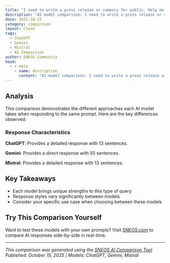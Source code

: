 ```yaml
---
title: "I need to write a press release or summary for public. Help me: 1) Start with newsworthy angle or hook"
description: "AI model comparison: I need to write a press release or summary for public. Help me: 1) Start with newsworthy angle or ho..."
date: 2025-10-15
category: comparison
layout: Clean
tags:
  - ChatGPT
  - Gemini
  - Mistral
  - AI Comparison
author: SNEOS Community
head:
  - - meta
    - name: description
      content: "AI model comparison: I need to write a press release or summary for public. Help me: 1) Start with newsworthy angle or hook..."
---
```


<ChatComparison
  title="I need to write a press release or summary for public. Help me: 1) Start with newsworthy angle or hook"
  prompt="I need to write a press release or summary for public. Help me: 1) Start with newsworthy angle or hook"
  :responses='{"ChatGPT": "Absolutely! To craft an engaging press release or summary, we need to identify a strong newsworthy angle. Here are a few examples of potential hooks you might consider, depending on the context of your announcement:\n\n1. **Community Impact**: \u0022Local startup XYZ is revolutionizing recycling efforts in our community with the launch of an innovative app that connects users to nearby recycling centers, reducing waste and promoting sustainability.\u0022\n\n2. **Innovative Technology**: \u0022XYZ Company unveils the world\u2019s first AI-powered health assistant, designed to provide personalized medicine recommendations and improve patient outcomes.\u0022\n\n3. **Milestone Achievement**: \u0022After years of dedicated research, XYZ University announces a breakthrough discovery in renewable energy, paving the way for a cleaner, sustainable future.\u0022\n\n4. **Partnership Announcement**: \u0022In a groundbreaking collaboration, XYZ Organization partners with leading tech firm ABC to launch a new initiative aimed at bridging the digital divide for underprivileged communities.\u0022\n\n5. **Event Announcement**: \u0022Join us this Saturday for an inspiring day of innovation at XYZ Innovation Forum, where industry leaders and visionaries will share insights on the future of technology.\u0022\n\nChoose one of these hooks that best fits your topic, or let me know more about your announcement, and I can help you refine it further!", "Gemini": "Okay, to give you the *best* newsworthy angle, I really need to know **what your press release is about!**\n\nHowever, I can give you a framework and examples based on common types of news. The key is to grab attention immediately by answering: **\u0022So what?\u0022** or **\u0022Why should I care?\u0022**\n\nHere are different types of newsworthy angles/hooks, with placeholders. Choose the one that best fits your topic, and then fill in the blanks!\n\n---\n\n**Before You Start: Ask Yourself These Questions**\n\n1.  **What\u0027s the *most important* takeaway?** (The single thing you want people to remember.)\n2.  **Who benefits, and how?** (Customers, community, environment, specific industry?)\n3.  **What\u0027s new, unique, or first-of-its-kind?**\n4.  **What problem does it solve?**\n5.  **Is there a strong statistic or trend it relates to?**\n6.  **Is it timely or relevant to current events?**\n\n---\n\n**Newsworthy Angle/Hook Examples (Choose \u0026 Adapt!):**\n\n**Option 1: The \u0022Problem Solved\u0022 Hook**\n*   **Angle:** Clearly state a common problem and immediately introduce your solution as the answer.\n*   **Examples:**\n    *   \u0022Tired of [common industry frustration]? [Your Organization] unveils [New Product/Service] \u2013 the groundbreaking solution designed to finally put an end to [frustration].\u0022\n    *   \u0022Addressing a critical challenge faced by [target audience], [Your Organization] today launched [Initiative/Research Findings] aimed at [specific positive outcome].\u0022\n    *   \u0022For years, [community/industry] has struggled with [issue]. Now, [Your Organization] is leading the charge with [Solution] set to [positive impact].\u0022\n\n**Option 2: The \u0022Impact/Benefit\u0022 Hook**\n*   **Angle:** Focus on the tangible positive effect your news will have on people, the environment, or a situation.\n*   **Examples:**\n    *   \u0022Revolutionizing how [target audience] [does something], [Your Organization]\u0027s new [Product/Service] promises to [major benefit].\u0022\n    *   \u0022Thousands of [people/animals/ecosystems] are set to benefit as [Your Organization] announces [Major Project/Funding] to [achieve specific positive change].\u0022\n    *   \u0022Imagine a world where [positive outcome]. [Your Organization] is making that a reality today with the launch of [Product/Service/Initiative].\u0022\n\n**Option 3: The \u0022Innovation/First-of-its-Kind\u0022 Hook**\n*   **Angle:** Highlight the novelty, uniqueness, or groundbreaking nature of your news.\n*   **Examples:**\n    *   \u0022[Your Organization] today unveiled [New Product/Research], marking the world\u0027s first [description of unique feature or capability].\u0022\n    *   \u0022Pioneering a new era in [industry/field], [Your Organization] introduces [Product/Discovery] \u2013 an unprecedented leap forward in [specific area].\u0022\n    *   \u0022Breaking new ground, [Your Organization] is proud to announce [Achievement/Launch] \u2013 the first initiative of its kind to [achieve a specific goal] in [region/industry].\u0022\n\n**Option 4: The \u0022Significant Achievement/Milestone\u0022 Hook**\n*   **Angle:** Focus on a major accomplishment, growth, or a significant step forward.\n*   **Examples:**\n    *   \u0022[Your Organization] celebrates a significant milestone today, reaching [specific achievement, e.g., 1 million customers, 10 years of service, major funding round] and reinforcing its commitment to [mission].\u0022\n    *   \u0022Expanding its mission to [goal], [Your Organization] announces [Major Expansion/Partnership] set to [positive impact].\u0022\n    *   \u0022Following a year of unprecedented growth, [Your Organization] has been recognized with [Award/Honor] for its [reason for award].\u0022\n\n**Option 5: The \u0022Timely/Relevant Hook\u0022**\n*   **Angle:** Connect your news to a current event, trend, or season.\n*   **Examples:**\n    *   \u0022As [current event, e.g., summer approaches, the economy shifts, climate change concerns grow], [Your Organization] is stepping up with [New Initiative/Solution] to address [related issue].\u0022\n    *   \u0022In response to the growing demand for [something], [Your Organization] launches [Product/Service] to meet the needs of [target audience] now.\u0022\n    *   \u0022Aligning with [global/national trend], [Your Organization] announces [New Strategy/Product] to lead the charge in [relevant area].\u0022\n\n**Option 6: The \u0022Shocking Statistic/Data\u0022 Hook**\n*   **Angle:** Start with a compelling piece of data that sets the stage for your news.\n*   **Examples:**\n    *   \u0022With X% of [population/industry] struggling with [issue], [Your Organization] reveals new research today that could [solution/insight].\u0022\n    *   \u0022A staggering [number] of [people/resources] are impacted by [problem] annually. [Your Organization]\u0027s new [Product/Initiative] aims to cut that number by [percentage/amount].\u0022\n    *   \u0022New data from [Source] indicates [trend], prompting [Your Organization] to launch [Response/Solution] for [target].\u0022\n\n---\n\n**Pro-Tip:** Always follow your hook immediately with the \u0022who,\u0022 \u0022what,\u0022 \u0022where,\u0022 \u0022when,\u0022 and \u0022why\u0022 of your news, but keep it concise and compelling.\n\n**Once you tell me your topic, I can give you a much more tailored and powerful hook!**", "Mistral": "Absolutely, I\u0027d be happy to help you draft a press release. Let\u0027s assume you\u0027re announcing the launch of a new eco-friendly product line for a company called \u0022GreenInnovations.\u0022 Here\u0027s how you might start:\n\n---\n\n**FOR IMMEDIATE RELEASE**\n\n**GreenInnovations Revolutionizes Sustainable Living with New Eco-Friendly Product Line**\n\nCITY, DATE \u2014 GreenInnovations, a pioneer in sustainable solutions, is thrilled to announce the launch of its new eco-friendly product line, \u0022EcoEssentials.\u0022 This innovative range is set to revolutionize the way consumers approach sustainable living, making it more accessible and stylish than ever before.\n\nIn an era where climate change and environmental responsibility are at the forefront of global conversations, GreenInnovations is taking a significant step forward with EcoEssentials. Each product in the line is designed with the utmost care for the environment, using recycled, recyclable, and compostable materials.\n\n\u0022EcoEssentials is more than just a product line; it\u0027s a commitment to a better future,\u0022 said [CEO\u0027s Name], CEO of GreenInnovations. \u0022We believe that every small step towards sustainability counts, and with EcoEssentials, we\u0027re making it easier for consumers to join us on this journey.\u0022\n\nThe EcoEssentials range includes a variety of everyday items, from reusable water bottles and compostable cutlery to biodegradable cleaning products and organic cotton textiles. Each product is not only environmentally friendly but also designed with functionality and aesthetics in mind, proving that sustainability doesn\u0027t have to compromise on style or convenience.\n\nGreenInnovations invites consumers to explore the EcoEssentials range and take a step towards a greener future. The product line will be available for purchase on [website] and in select retail stores starting [date].\n\nFor more information about EcoEssentials or GreenInnovations, please visit [website] or contact [Contact Name] at [email address] and [phone number].\n\n###\n\n---"}' published-date="{DateTime.UtcNow:HH:mm}"
/>

## Analysis

This comparison demonstrates the different approaches each AI model takes when responding to the same prompt. Here are the key differences observed:

### Response Characteristics

**ChatGPT**: Provides a detailed response with 13 sentences. 

**Gemini**: Provides a direct response with 55 sentences. 

**Mistral**: Provides a detailed response with 13 sentences. 

## Key Takeaways

- Each model brings unique strengths to this type of query
- Response styles vary significantly between models
- Consider your specific use case when choosing between these models

## Try This Comparison Yourself

Want to test these models with your own prompts? Visit [SNEOS.com](https://sneos.com) to compare AI responses side-by-side in real-time.

---

*This comparison was generated using the [SNEOS AI Comparison Tool](https://sneos.com)*
*Published: October 15, 2025 | Models: ChatGPT, Gemini, Mistral*
